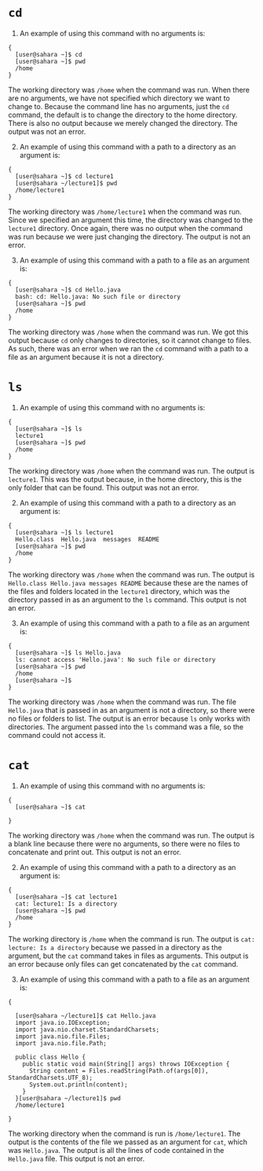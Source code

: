# `cd`
1. An example of using this command with no arguments is:
```
{
  [user@sahara ~]$ cd
  [user@sahara ~]$ pwd
  /home
}
```
The working directory was `/home` when the command was run. 
When there are no arguments, we have not specified which directory we want to change to. Because the command line has no arguments, just the `cd` command, the default is to change the directory to the home directory. There is also no output because we merely changed the directory. The output was not an error.

2. An example of using this command with a path to a directory as an argument is:
```
{
  [user@sahara ~]$ cd lecture1
  [user@sahara ~/lecture1]$ pwd
  /home/lecture1
}
```
The working directory was `/home/lecture1` when the command was run. 
Since we specified an argument this time, the directory was changed to the `lecture1` directory. Once again, there was no output when the command was run because we were just changing the directory. The output is not an error.

3. An example of using this command with a path to a file as an argument is:
```
{
  [user@sahara ~]$ cd Hello.java
  bash: cd: Hello.java: No such file or directory
  [user@sahara ~]$ pwd
  /home
}
```
The working directory was `/home` when the command was run.
We got this output because `cd` only changes to directories, so it cannot change to files. As such, there was an error when we ran the `cd` command with a path to a file as an argument because it is not a directory. 

# `ls`
1. An example of using this command with no arguments is:
```
{
  [user@sahara ~]$ ls
  lecture1
  [user@sahara ~]$ pwd
  /home
}
```
The working directory was `/home` when the command was run. The output is `lecture1`. This was the output because, in the home directory, this is the only folder that can be found. This output was not an error.

2. An example of using this command with a path to a directory as an argument is:
```
{
  [user@sahara ~]$ ls lecture1
  Hello.class  Hello.java  messages  README
  [user@sahara ~]$ pwd
  /home
}
```
The working directory was `/home` when the command was run. The output is `Hello.class Hello.java messages README` because these are the names of the files and folders located in the `lecture1` directory, which was the directory passed in as an argument to the `ls` command. This output is not an error.

3. An example of using this command with a path to a file as an argument is:
```
{
  [user@sahara ~]$ ls Hello.java
  ls: cannot access 'Hello.java': No such file or directory
  [user@sahara ~]$ pwd
  /home
  [user@sahara ~]$ 
}
```
The working directory was `/home` when the command was run. The file `Hello.java` that is passed in as an argument is not a directory, so there were no files or folders to list. The output is an error because `ls` only works with directories. The argument passed into the `ls` command was a file, so the command could not access it. 

# `cat`
1. An example of using this command with no arguments is:
  
```
{
  [user@sahara ~]$ cat
   
}
```
The working directory was `/home` when the command was run. The output is a blank line because there were no arguments, so there were no files to concatenate and print out. This output is not an error. 

2. An example of using this command with a path to a directory as an argument is:
   
```
{
  [user@sahara ~]$ cat lecture1
  cat: lecture1: Is a directory
  [user@sahara ~]$ pwd
  /home
}
```
The working directory is `/home` when the command is run. The output is `cat: lecture: Is a directory` because we passed in a directory as the argument, but the `cat` command takes in files as arguments. This output is an error because only files can get concatenated by the `cat` command.

3. An example of using this command with a path to a file as an argument is:
   
```
{

  [user@sahara ~/lecture1]$ cat Hello.java
  import java.io.IOException;
  import java.nio.charset.StandardCharsets;
  import java.nio.file.Files;
  import java.nio.file.Path;
  
  public class Hello {
    public static void main(String[] args) throws IOException {
      String content = Files.readString(Path.of(args[0]), StandardCharsets.UTF_8);    
      System.out.println(content);
    }
  }[user@sahara ~/lecture1]$ pwd
  /home/lecture1

}
```
The working directory when the command is run is `/home/lecture1`. The output is the contents of the file we passed as an argument for `cat`, which was `Hello.java`. The output is all the lines of code contained in the `Hello.java` file. This output is not an error. 
